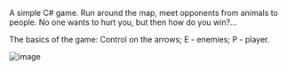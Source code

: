A simple C# game. Run around the map, meet opponents from animals to people. 
No one wants to hurt you, but then how do you win?...

The basics of the game:
Control on the arrows;
E - enemies;
P - player.

![image](https://github.com/MaksWell-png/CSharp_Console_Game/assets/85152901/56de9faa-39c8-454a-a7ff-af289cf8a6eb)
